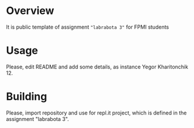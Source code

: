 # Overview

It is public template of assignment `"labrabota 3"` for FPMI students

# Usage

Please, edit README and add some details, as instance Yegor Kharitonchik 12.

# Building

Please, import repository and use for repl.it project, which is defined in the assignment "labrabota 3".
